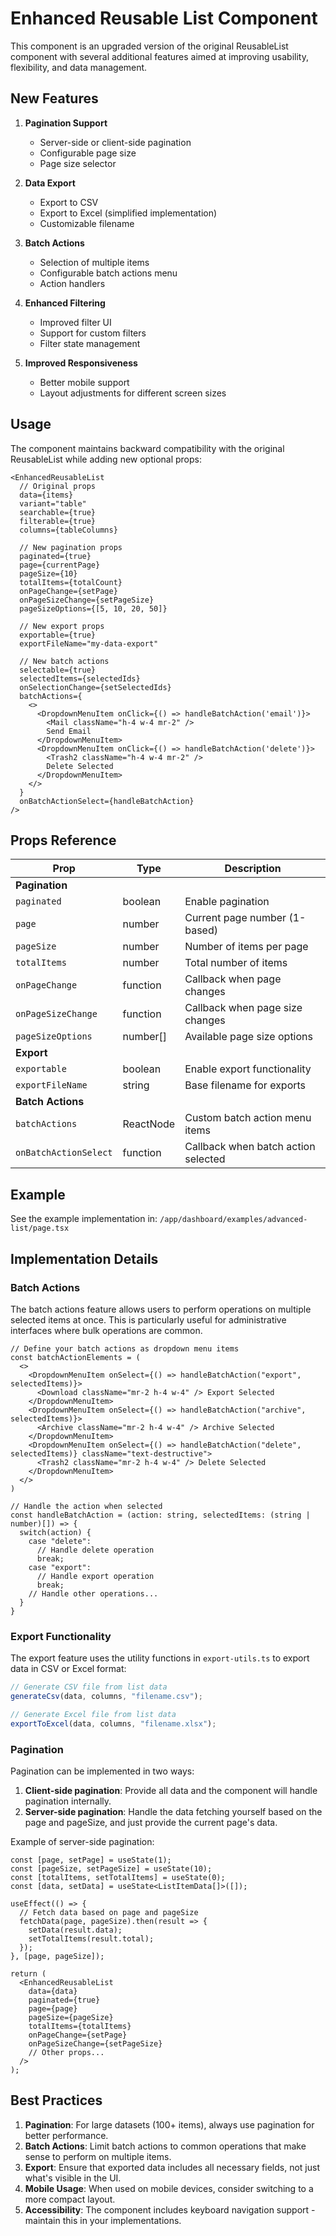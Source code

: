 # Enhanced Reusable List Component

This component is an upgraded version of the original ReusableList component with several additional features aimed at improving usability, flexibility, and data management.

## New Features

1. **Pagination Support**
   - Server-side or client-side pagination
   - Configurable page size
   - Page size selector

2. **Data Export**
   - Export to CSV
   - Export to Excel (simplified implementation)
   - Customizable filename

3. **Batch Actions**
   - Selection of multiple items
   - Configurable batch actions menu
   - Action handlers

4. **Enhanced Filtering**
   - Improved filter UI
   - Support for custom filters
   - Filter state management

5. **Improved Responsiveness**
   - Better mobile support
   - Layout adjustments for different screen sizes

## Usage

The component maintains backward compatibility with the original ReusableList while adding new optional props:

```tsx
<EnhancedReusableList
  // Original props
  data={items}
  variant="table"
  searchable={true}
  filterable={true}
  columns={tableColumns}
  
  // New pagination props
  paginated={true}
  page={currentPage}
  pageSize={10}
  totalItems={totalCount}
  onPageChange={setPage}
  onPageSizeChange={setPageSize}
  pageSizeOptions={[5, 10, 20, 50]}
  
  // New export props
  exportable={true}
  exportFileName="my-data-export"
  
  // New batch actions
  selectable={true}
  selectedItems={selectedIds}
  onSelectionChange={setSelectedIds}
  batchActions={
    <>
      <DropdownMenuItem onClick={() => handleBatchAction('email')}>
        <Mail className="h-4 w-4 mr-2" />
        Send Email
      </DropdownMenuItem>
      <DropdownMenuItem onClick={() => handleBatchAction('delete')}>
        <Trash2 className="h-4 w-4 mr-2" />
        Delete Selected
      </DropdownMenuItem>
    </>
  }
  onBatchActionSelect={handleBatchAction}
/>
```

## Props Reference

| Prop | Type | Description |
|------|------|-------------|
| **Pagination** | | |
| `paginated` | boolean | Enable pagination |
| `page` | number | Current page number (1-based) |
| `pageSize` | number | Number of items per page |
| `totalItems` | number | Total number of items |
| `onPageChange` | function | Callback when page changes |
| `onPageSizeChange` | function | Callback when page size changes |
| `pageSizeOptions` | number[] | Available page size options |
| **Export** | | |
| `exportable` | boolean | Enable export functionality |
| `exportFileName` | string | Base filename for exports |
| **Batch Actions** | | |
| `batchActions` | ReactNode | Custom batch action menu items |
| `onBatchActionSelect` | function | Callback when batch action selected |

## Example

See the example implementation in:
`/app/dashboard/examples/advanced-list/page.tsx`

## Implementation Details

### Batch Actions

The batch actions feature allows users to perform operations on multiple selected items at once. This is particularly useful for administrative interfaces where bulk operations are common.

```tsx
// Define your batch actions as dropdown menu items
const batchActionElements = (
  <>
    <DropdownMenuItem onSelect={() => handleBatchAction("export", selectedItems)}>
      <Download className="mr-2 h-4 w-4" /> Export Selected
    </DropdownMenuItem>
    <DropdownMenuItem onSelect={() => handleBatchAction("archive", selectedItems)}>
      <Archive className="mr-2 h-4 w-4" /> Archive Selected
    </DropdownMenuItem>
    <DropdownMenuItem onSelect={() => handleBatchAction("delete", selectedItems)} className="text-destructive">
      <Trash2 className="mr-2 h-4 w-4" /> Delete Selected
    </DropdownMenuItem>
  </>
)

// Handle the action when selected
const handleBatchAction = (action: string, selectedItems: (string | number)[]) => {
  switch(action) {
    case "delete":
      // Handle delete operation
      break;
    case "export":
      // Handle export operation
      break;
    // Handle other operations...
  }
}
```

### Export Functionality

The export feature uses the utility functions in `export-utils.ts` to export data in CSV or Excel format:

```typescript
// Generate CSV file from list data
generateCsv(data, columns, "filename.csv");

// Generate Excel file from list data
exportToExcel(data, columns, "filename.xlsx");
```

### Pagination

Pagination can be implemented in two ways:

1. **Client-side pagination**: Provide all data and the component will handle pagination internally.
2. **Server-side pagination**: Handle the data fetching yourself based on the page and pageSize, and just provide the current page's data.

Example of server-side pagination:

```tsx
const [page, setPage] = useState(1);
const [pageSize, setPageSize] = useState(10);
const [totalItems, setTotalItems] = useState(0);
const [data, setData] = useState<ListItemData[]>([]);

useEffect(() => {
  // Fetch data based on page and pageSize
  fetchData(page, pageSize).then(result => {
    setData(result.data);
    setTotalItems(result.total);
  });
}, [page, pageSize]);

return (
  <EnhancedReusableList
    data={data}
    paginated={true}
    page={page}
    pageSize={pageSize}
    totalItems={totalItems}
    onPageChange={setPage}
    onPageSizeChange={setPageSize}
    // Other props...
  />
);
```

## Best Practices

1. **Pagination**: For large datasets (100+ items), always use pagination for better performance.
2. **Batch Actions**: Limit batch actions to common operations that make sense to perform on multiple items.
3. **Export**: Ensure that exported data includes all necessary fields, not just what's visible in the UI.
4. **Mobile Usage**: When used on mobile devices, consider switching to a more compact layout.
5. **Accessibility**: The component includes keyboard navigation support - maintain this in your implementations.
